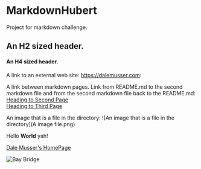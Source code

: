 # MarkdownHubert
Project for markdown challenge.



## An H2 sized header.

#### An H4 sized header.

A link to an external web site: <https://dalemusser.com>:

A link between markdown pages. Link from README.md to the second markdown file and from the second markdown file back to the README.md:
[Heading to Second Page](second.md)</br>
[Heading to Third Page](third.md)

An image that is a file in the directory:
![An image that is a file in the directory](A image file.png)





Hello **World** yah!

[Dale Musser's HomePage](https://dalemusser.com)

![Bay Bridge](http://www.baybridgeinfo.org/sites/default/files/styles/Poster600337/public/images/implosion_3.jpg?itok=keFIbNiu)

